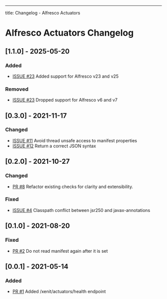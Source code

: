 ---
title: Changelog - Alfresco Actuators

# Alfresco Actuators Changelog

## [1.1.0] - 2025-05-20

### Added

* [ISSUE #23](https://github.com/xenit-eu/alfresco-actuators/issues/23) Added support for Alfresco v23 and v25

### Removed

* [ISSUE #23](https://github.com/xenit-eu/alfresco-actuators/issues/23) Dropped support for Alfresco v6 and v7

## [0.3.0] - 2021-11-17

### Changed

* [ISSUE #11](https://github.com/xenit-eu/alfresco-actuators/issues/11) Avoid thread unsafe access to manifest properties
* [ISSUE #12](https://github.com/xenit-eu/alfresco-actuators/issues/12) Return a correct JSON syntax

## [0.2.0] - 2021-10-27

### Changed

* [PR #8](https://github.com/xenit-eu/alfresco-actuators/pull/8) Refactor existing checks for clarity and extensibility.

### Fixed

* [ISSUE #4](https://github.com/xenit-eu/alfresco-actuators/issues/4) Classpath conflict between jsr250 and javax-annotations

## [0.1.0] - 2021-08-20

### Fixed

* [PR #2](https://github.com/xenit-eu/alfresco-actuators/pull/2) Do not read manifest again after it is set

## [0.0.1] - 2021-05-14

### Added

* [PR #1](https://github.com/xenit-eu/alfresco-actuators/pull/1) Added /xenit/actuators/health endpoint
